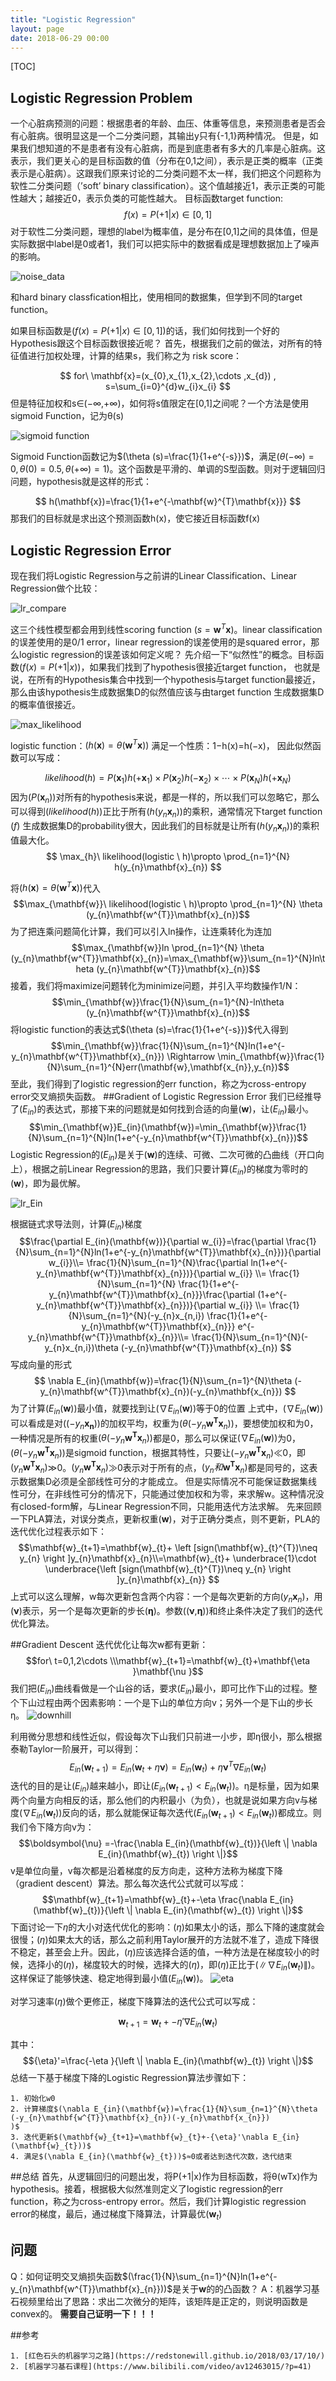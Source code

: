 ```yaml
---
title: "Logistic Regression"
layout: page
date: 2018-06-29 00:00
---
```


[TOC]

## Logistic Regression Problem

一个心脏病预测的问题：根据患者的年龄、血压、体重等信息，来预测患者是否会有心脏病。很明显这是一个二分类问题，其输出y只有{-1,1}两种情况。
但是，如果我们想知道的不是患者有没有心脏病，而是到底患者有多大的几率是心脏病。这表示，我们更关心的是目标函数的值（分布在0,1之间），表示是正类的概率（正类表示是心脏病）。这跟我们原来讨论的二分类问题不太一样，我们把这个问题称为软性二分类问题（’soft’ binary classification）。这个值越接近1，表示正类的可能性越大；越接近0，表示负类的可能性越大。
目标函数target function: $$f(x)=P(+1|x)\in [0,1]$$
对于软性二分类问题，理想的label为概率值，是分布在[0,1]之间的具体值，但是实际数据中label是0或者1，我们可以把实际中的数据看成是理想数据加上了噪声的影响。

<img src="/wiki/static/images/logistic_regression/noise_data.png" alt="noise_data"/>

和hard binary classfication相比，使用相同的数据集，但学到不同的target function。

如果目标函数是$(f(x)=P(+1|x)∈[0,1])$的话，我们如何找到一个好的Hypothesis跟这个目标函数很接近呢？
首先，根据我们之前的做法，对所有的特征值进行加权处理，计算的结果s，我们称之为 risk score：

$$
for\  \mathbf{x}=(x_{0},x_{1},x_{2},\cdots ,x_{d}) ,   s=\sum_{i=0}^{d}w_{i}x_{i}
$$
但是特征加权和s∈(−∞,+∞)，如何将s值限定在[0,1]之间呢？一个方法是使用sigmoid Function，记为θ(s)

<img src="/wiki/static/images/logistic_regression/sigmoid.png" alt="sigmoid function"/>

Sigmoid Function函数记为$(\theta (s)=\frac{1}{1+e^{-s}})$，满足$(\theta (-\infty)=0,\theta (0)=0.5,\theta (+\infty)=1)$。这个函数是平滑的、单调的S型函数。则对于逻辑回归问题，hypothesis就是这样的形式：

$$
h(\mathbf{x})=\frac{1}{1+e^{-\mathbf{w}^{T}\mathbf{x}}}
$$
那我们的目标就是求出这个预测函数h(x)，使它接近目标函数f(x)

## Logistic Regression Error

现在我们将Logistic Regression与之前讲的Linear Classification、Linear Regression做个比较：

<img src="/wiki/static/images/logistic_regression/lr_compare.png" alt="lr_compare"/>

这三个线性模型都会用到线性scoring function $( s=\mathbf{w}^{T}\mathbf{x})$。linear classification的误差使用的是0/1 error，linear regression的误差使用的是squared error，那么logistic regression的误差该如何定义呢？
先介绍一下“似然性”的概念。目标函数$(f(x)=P(+1|x))$，如果我们找到了hypothesis很接近target function， 也就是说，在所有的Hypothesis集合中找到一个hypothesis与target function最接近，那么由该hypothesis生成数据集D的似然值应该与由target function 生成数据集D的概率值很接近。

<img src="/wiki/static/images/logistic_regression/max_likelihood.png" alt="max_likelihood"/>

logistic function：$(h(\mathbf{x})=\theta (\mathbf{w}^{T}\mathbf{x}))$ 满足一个性质：1−h(x)=h(−x)， 因此似然函数可以写成：

$$
likelihood(h)=P(\mathbf{x}_{1})h(+\mathbf{x}_{1})\times P(\mathbf{x}_{2})h(-\mathbf{x}_{2})\times \cdots \times P(\mathbf{x}_{N})h(+\mathbf{x}_{N})
$$
因为$(P(\mathbf{x}_{n}))$对所有的hypothesis来说，都是一样的，所以我们可以忽略它，那么可以得到$(likelihood(h))$正比于所有$(h(y_{n}\mathbf{x}_{n}))$的乘积，通常情况下target function $(f)$ 生成数据集D的probability很大，因此我们的目标就是让所有$(h(y_{n}\mathbf{x}_{n}))$的乘积值最大化。
$$
\max_{h}\ likelihood(logistic \ h)\propto \prod_{n=1}^{N} h(y_{n}\mathbf{x}_{n})
$$

将$( h(\mathbf{x})=\theta (\mathbf{w}^{T}\mathbf{x}))$代入
$$\max_{\mathbf{w}}\ likelihood(logistic \ h)\propto \prod_{n=1}^{N} \theta (y_{n}\mathbf{w^{T}}\mathbf{x}_{n})$$
为了把连乘问题简化计算，我们可以引入ln操作，让连乘转化为连加
$$\max_{\mathbf{w}}ln \prod_{n=1}^{N} \theta (y_{n}\mathbf{w^{T}}\mathbf{x}_{n})=\max_{\mathbf{w}}\sum_{n=1}^{N}ln\theta (y_{n}\mathbf{w^{T}}\mathbf{x}_{n})$$
接着，我们将maximize问题转化为minimize问题，并引入平均数操作1/N：
$$\min_{\mathbf{w}}\frac{1}{N}\sum_{n=1}^{N}-ln\theta (y_{n}\mathbf{w^{T}}\mathbf{x}_{n})$$
将logistic function的表达式$(\theta (s)=\frac{1}{1+e^{-s}})$代入得到
$$\min_{\mathbf{w}}\frac{1}{N}\sum_{n=1}^{N}ln(1+e^{-y_{n}\mathbf{w^{T}}\mathbf{x}_{n}}) \Rightarrow \min_{\mathbf{w}}\frac{1}{N}\sum_{n=1}^{N}err(\mathbf{w},\mathbf{x_{n}},y_{n})$$
至此，我们得到了logistic regression的err function，称之为cross-entropy error交叉熵损失函数。
##Gradient of Logistic Regression Error
我们已经推导了$(E_{in})$的表达式，那接下来的问题就是如何找到合适的向量$(\mathbf{w})$，让$(E_{in})$最小。
$$\min_{\mathbf{w}}E_{in}(\mathbf{w})=\min_{\mathbf{w}}\frac{1}{N}\sum_{n=1}^{N}ln(1+e^{-y_{n}\mathbf{w^{T}}\mathbf{x}_{n}})$$
Logistic Regression的$(E_{in})$是关于$(\mathbf{w})$的连续、可微、二次可微的凸曲线（开口向上），根据之前Linear Regression的思路，我们只要计算$(E_{in})$的梯度为零时的$(\mathbf{w})$，即为最优解。

<img src="/wiki/static/images/logistic_regression/lr_Ein.png" alt="lr_Ein"/>

根据链式求导法则，计算$(E_{in})$梯度
$$\frac{\partial E_{in}(\mathbf{w})}{\partial w_{i}}=\frac{\partial \frac{1}{N}\sum_{n=1}^{N}ln(1+e^{-y_{n}\mathbf{w^{T}}\mathbf{x}_{n}})}{\partial w_{i}}\\= \frac{1}{N}\sum_{n=1}^{N}\frac{\partial ln(1+e^{-y_{n}\mathbf{w^{T}}\mathbf{x}_{n}})}{\partial w_{i}} \\=     \frac{1}{N}\sum_{n=1}^{N} \frac{1}{1+e^{-y_{n}\mathbf{w^{T}}\mathbf{x}_{n}}}\frac{\partial (1+e^{-y_{n}\mathbf{w^{T}}\mathbf{x}_{n}})}{\partial w_{i}}    \\=    \frac{1}{N}\sum_{n=1}^{N}(-y_{n}x_{n,i}) \frac{1}{1+e^{-y_{n}\mathbf{w^{T}}\mathbf{x}_{n}}} e^{-y_{n}\mathbf{w^{T}}\mathbf{x}_{n}}\\= \frac{1}{N}\sum_{n=1}^{N}(-y_{n}x_{n,i})\theta (-y_{n}\mathbf{w^{T}}\mathbf{x}_{n})
$$
写成向量的形式
$$
\nabla E_{in}(\mathbf{w})=\frac{1}{N}\sum_{n=1}^{N}\theta (-y_{n}\mathbf{w^{T}}\mathbf{x}_{n})(-y_{n}\mathbf{x_{n}})
$$
为了计算$(E_{in}(\mathbf{w}))$最小值，就要找到让$(
\nabla E_{in}(\mathbf{w}))$等于0的位置
上式中，$(
\nabla E_{in}(\mathbf{w}))$可以看成是对$((-y_{n}\mathbf{x_{n}}))$的加权平均，权重为$(\theta (-y_{n}\mathbf{w^{T}}\mathbf{x}_{n}))$，要想使加权和为0，一种情况是所有的权重$(\theta (-y_{n}\mathbf{w^{T}}\mathbf{x}_{n}))$都是0，那么可以保证$(
\nabla E_{in}(\mathbf{w}))$为0，$(\theta (-y_{n}\mathbf{w^{T}}\mathbf{x}_{n}))$是sigmoid function，根据其特性，只要让$(-y_{n}\mathbf{w^{T}}\mathbf{x}_{n})$≪0，即$(y_{n}\mathbf{w^{T}}\mathbf{x}_{n})$≫0。$(y_{n}\mathbf{w^{T}}\mathbf{x}_{n})$≫0表示对于所有的点，$(y_{n}和\mathbf{w^{T}}\mathbf{x}_{n})$都是同号的，这表示数据集D必须是全部线性可分的才能成立。
但是实际情况不可能保证数据集线性可分，在非线性可分的情况下，只能通过使加权和为零，来求解w。这种情况没有closed-form解，与Linear Regression不同，只能用迭代方法求解。
先来回顾一下PLA算法，对误分类点，更新权重$(\mathbf{w})$，对于正确分类点，则不更新，PLA的迭代优化过程表示如下：
$$\mathbf{w}_{t+1}=\mathbf{w}_{t}+ \left [sign(\mathbf{w}_{t}^{T})\neq y_{n}   \right ]y_{n}\mathbf{x}_{n}\\=\mathbf{w}_{t}+ \underbrace{1}\cdot \underbrace{\left [sign(\mathbf{w}_{t}^{T})\neq y_{n}   \right ]y_{n}\mathbf{x}_{n}} $$
上式可以这么理解，w每次更新包含两个内容：一个是每次更新的方向$(y_{n}\mathbf{x}_{n})$，用$(\mathbf{\nu })$表示，另一个是每次更新的步长$(\mathbf{\eta })$。参数($(\mathbf{\nu }$,$\mathbf{\eta })$)和终止条件决定了我们的迭代优化算法。

##Gradient Descent
迭代优化让每次w都有更新：
$$for\ t=0,1,2\cdots \\\mathbf{w}_{t+1}=\mathbf{w}_{t}+\mathbf{\eta }\mathbf{\nu }$$
我们把$(E_{in})$曲线看做是一个山谷的话，要求$(E_{in})$最小，即可比作下山的过程。整个下山过程由两个因素影响：一个是下山的单位方向v；另外一个是下山的步长η。
<img src="/wiki/static/images/logistic_regression/downhill.png" alt="downhill"/>

利用微分思想和线性近似，假设每次下山我们只前进一小步，即η很小，那么根据泰勒Taylor一阶展开，可以得到：
$$E_{in}(\mathbf{w}_{t+1})=E_{in}(\mathbf{w}_{t}+\eta\boldsymbol{\nu } )=E_{in}(\mathbf{w}_{t})+\eta\boldsymbol{\nu }^{T}
\nabla E_{in}(\mathbf{w}_{t})$$
迭代的目的是让$(E_{in})$越来越小，即让$(E_{in}(\mathbf{w}_{t+1}) < E_{in}(\mathbf{w}_{t}))$。η是标量，因为如果两个向量方向相反的话，那么他们的内积最小（为负），也就是说如果方向v与梯度$(\nabla E_{in}(\mathbf{w}_{t}))$反向的话，那么就能保证每次迭代$(E_{in}(\mathbf{w}_{t+1}) < E_{in}(\mathbf{w}_{t}))$都成立。则我们令下降方向v为：
$$\boldsymbol{\nu} =-\frac{\nabla E_{in}(\mathbf{w}_{t})}{\left \| \nabla E_{in}(\mathbf{w}_{t}) \right \|}$$
v是单位向量，v每次都是沿着梯度的反方向走，这种方法称为梯度下降（gradient descent）算法。那么每次迭代公式就可以写成：
$$\mathbf{w}_{t+1}=\mathbf{w}_{t}+-\eta \frac{\nabla E_{in}(\mathbf{w}_{t})}{\left \| \nabla E_{in}(\mathbf{w}_{t}) \right \|}$$
下面讨论一下$\eta$的大小对迭代优化的影响：$(\eta)$如果太小的话，那么下降的速度就会很慢；$(\eta$)如果太大的话，那么之前利用Taylor展开的方法就不准了，造成下降很不稳定，甚至会上升。因此，$(\eta)$应该选择合适的值，一种方法是在梯度较小的时候，选择小的$(\eta)$，梯度较大的时候，选择大的$(\eta)$，即$(\eta)$正比于$(\left \| \nabla E_{in}(\mathbf{w}_{t}) \right \|)$。这样保证了能够快速、稳定地得到最小值$(E_{in}(\mathbf{w}))$。
<img src="/wiki/static/images/logistic_regression/eta.png" alt="eta"/>

对学习速率$(\eta)$做个更修正，梯度下降算法的迭代公式可以写成：

$$\mathbf{w}_{t+1}=\mathbf{w}_{t}+-{\eta}'\nabla E_{in}(\mathbf{w}_{t})$$

其中：
$${\eta}'=\frac{-\eta }{\left \| \nabla E_{in}(\mathbf{w}_{t}) \right \|}$$
总结一下基于梯度下降的Logistic Regression算法步骤如下：

    1. 初始化w0 
    2. 计算梯度$(\nabla E_{in}(\mathbf{w})=\frac{1}{N}\sum_{n=1}^{N}\theta (-y_{n}\mathbf{w^{T}}\mathbf{x}_{n})(-y_{n}\mathbf{x_{n}})
    )$
    3. 迭代更新$(\mathbf{w}_{t+1}=\mathbf{w}_{t}+-{\eta}'\nabla E_{in}(\mathbf{w}_{t}))$
    4. 满足$(\nabla E_{in}(\mathbf{w}_{t}))$≈0或者达到迭代次数，迭代结束

##总结
首先，从逻辑回归的问题出发，将P(+1|x)作为目标函数，将θ(wTx)作为hypothesis。接着，根据极大似然准则定义了logistic regression的err function，称之为cross-entropy error。然后，我们计算logistic regression error的梯度，最后，通过梯度下降算法，计算最优$(\mathbf{w}_{t})$

## 问题
Q：如何证明交叉熵损失函数$(\frac{1}{N}\sum_{n=1}^{N}ln(1+e^{-y_{n}\mathbf{w^{T}}\mathbf{x}_{n}}))$是关于$\mathbf{w}$的的凸函数？
A：机器学习基石视频里给出了思路：求出二次微分的矩阵，该矩阵是正定的，则说明函数是convex的。
**需要自己证明一下！！！**

##参考

    1. [红色石头的机器学习之路](https://redstonewill.github.io/2018/03/17/10/)
    2. [机器学习基石课程](https://www.bilibili.com/video/av12463015/?p=41)